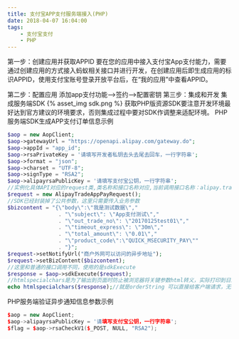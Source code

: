 ```yaml
---
title: 支付宝APP支付服务端接入(PHP)
date: 2018-04-07 16:04:00
tags: 
    - 支付宝支付
    - PHP
---
```

第一步：创建应用并获取APPID
要在您的应用中接入支付宝App支付能力，需要通过创建应用的方式接入蚂蚁相关接口并进行开发，在创建应用后即生成应用的标识APPID，使用支付宝账号登录开放平台后，在“我的应用”中查看APPID。
<!--more-->
第二步：配置应用
添加app支付功能——>签约——>配置密钥
第三步：集成和开发
集成服务端SDK
{% asset_img sdk.png %}
获取PHP版资源SDK要注意开发环境最好达到官方建议的环境要求，否则集成过程中要对SDK作调整来适配环境。
PHP服务端SDK生成APP支付订单信息示例
```php
$aop = new AopClient;
$aop->gatewayUrl = "https://openapi.alipay.com/gateway.do";
$aop->appId = "app_id";
$aop->rsaPrivateKey = '请填写开发者私钥去头去尾去回车，一行字符串';
$aop->format = "json";
$aop->charset = "UTF-8";
$aop->signType = "RSA2";
$aop->alipayrsaPublicKey = '请填写支付宝公钥，一行字符串';
//实例化具体API对应的request类,类名称和接口名称对应,当前调用接口名称：alipay.trade.app.pay
$request = new AlipayTradeAppPayRequest();
//SDK已经封装掉了公共参数，这里只需要传入业务参数
$bizcontent = "{\"body\":\"我是测试数据\"," 
                . "\"subject\": \"App支付测试\","
                . "\"out_trade_no\": \"20170125test01\","
                . "\"timeout_express\": \"30m\"," 
                . "\"total_amount\": \"0.01\","
                . "\"product_code\":\"QUICK_MSECURITY_PAY\""
                . "}";
$request->setNotifyUrl("商户外网可以访问的异步地址");
$request->setBizContent($bizcontent);
//这里和普通的接口调用不同，使用的是sdkExecute
$response = $aop->sdkExecute($request);
//htmlspecialchars是为了输出到页面时防止被浏览器将关键参数html转义，实际打印到日志以及http传输不会有这个问题
echo htmlspecialchars($response);//就是orderString 可以直接给客户端请求，无需再做处理。
```
PHP服务端验证异步通知信息参数示例
```cpp
$aop = new AopClient;
$aop->alipayrsaPublicKey = '请填写支付宝公钥，一行字符串';
$flag = $aop->rsaCheckV1($_POST, NULL, "RSA2");

```